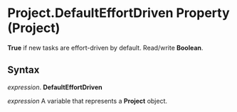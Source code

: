 
# Project.DefaultEffortDriven Property (Project)

 **True** if new tasks are effort-driven by default. Read/write **Boolean**.


## Syntax

 _expression_. **DefaultEffortDriven**

 _expression_ A variable that represents a **Project** object.

